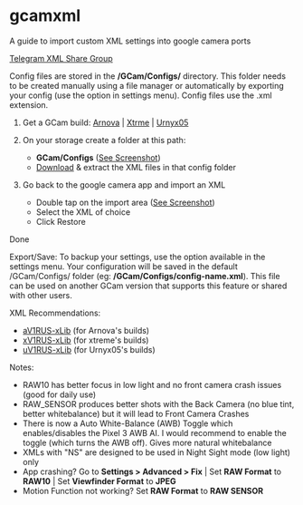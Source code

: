 # gcamxml
A guide to import custom XML settings into google camera ports

[Telegram XML Share Group](https://t.me/gcamxmlshare) 

Config files are stored in the **/GCam/Configs/** directory. This folder needs to be created manually using a file manager or automatically by exporting your config (use the option in settings menu). Config files use the .xml extension.

1. Get a GCam build: [Arnova](https://www.celsoazevedo.com/files/android/google-camera/dev-arnova8G2/) | [Xtrme](https://www.celsoazevedo.com/files/android/google-camera/dev-xtrme/) | [Urnyx05](https://www.celsoazevedo.com/files/android/google-camera/dev-urnyx05/)

2. On your storage create a folder at this path:

    - **GCam/Configs** ([See Screenshot](https://github.com/H1XYZ/gcamxml/blob/master/!storage_path.jpg))
    - [Download](https://github.com/H1XYZ/gcamxml/archive/master.zip) & extract the XML files in that config folder

3. Go back to the google camera app and import an XML

    - Double tap on the import area ([See Screenshot](https://github.com/H1XYZ/gcamxml/blob/master/!xml_toggle_import.jpg))
    - Select the XML of choice
    - Click Restore

Done

Export/Save:
To backup your settings, use the option available in the settings menu. Your configuration will be saved in the default /GCam/Configs/ folder (eg: **/GCam/Configs/config-name.xml**). This file can be used on another GCam version that supports this feature or shared with other users.

XML Recommendations:

- [aV1RUS-xLib](https://raw.githubusercontent.com/H1XYZ/gcamxml/master/aV1RUS-xLib.xml) (for Arnova's builds)
- [xV1RUS-xLib](https://raw.githubusercontent.com/H1XYZ/gcamxml/master/xV1RUS-xLib.xml) (for xtreme's builds)
- [uV1RUS-xLib](https://raw.githubusercontent.com/H1XYZ/gcamxml/master/uV1RUS-xLib.xml) (for Urnyx05's builds)

Notes:
 - RAW10 has better focus in low light and no front camera crash issues (good for daily use)
 - RAW_SENSOR produces better shots with the Back Camera (no blue tint, better whitebalance) but it will lead to Front Camera Crashes
 - There is now a Auto White-Balance (AWB) Toggle which enables/disables the Pixel 3 AWB AI. I would recommend to enable the toggle (which turns the AWB off). Gives more natural whitebalance
 - XMLs with "NS" are designed to be used in Night Sight mode (low light) only
 - App crashing? Go to **Settings > Advanced > Fix** | Set **RAW Format** to **RAW10** | Set **Viewfinder Format** to **JPEG**
 - Motion Function not working? Set **RAW Format** to **RAW SENSOR** 
